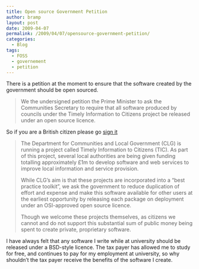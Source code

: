 ```yaml
---
title: Open source Government Petition
author: bramp
layout: post
date: 2009-04-07
permalink: /2009/04/07/opensource-government-petition/
categories:
  - Blog
tags:
  - FOSS
  - governement
  - petition
---
```

There is a petition at the moment to ensure that the software created by the government should be open sourced.

> We the undersigned petition the Prime Minister to ask the Communities Secretary to require that all software produced by councils under the Timely Information to Citizens project be released under an open source licence.

So if you are a British citizen please go [sign it][1]

> The Department for Communities and Local Government (CLG) is running a project called Timely Information to Citizens (TIC). As part of this project, several local authorities are being given funding totalling approximately £1m to develop software and web services to improve local information and service provision.
> 
> While CLG&#8217;s aim is that these projects are incorporated into a &#8220;best practice toolkit&#8221;, we ask the government to reduce duplication of effort and expense and make this software available for other users at the earliest opportunity by releasing each package on deployment under an OSI-approved open source licence.
> 
> Though we welcome these projects themselves, as citizens we cannot and do not support this substantial sum of public money being spent to create private, proprietary software.

I have always felt that any software I write while at university should be released under a BSD-style licence. The tax payer has allowed me to study for free, and continues to pay for my employment at university, so why shouldn&#8217;t the tax payer receive the benefits of the software I create.

 [1]: http://petitions.number10.gov.uk/open-source-tic/
 